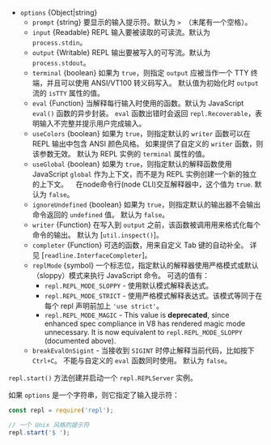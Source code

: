 <!-- YAML
added: v0.1.91
changes:
  - version: v5.8.0
    pr-url: https://github.com/nodejs/node/pull/5388
    description: The `options` parameter is optional now.
-->

* `options` {Object|string}
  * `prompt` {string} 要显示的输入提示符。默认为 `> `（末尾有一个空格）。
  * `input` {Readable} REPL 输入要被读取的可读流。默认为 `process.stdin`。
  * `output` {Writable} REPL 输出要被写入的可写流。默认为 `process.stdout`。
  * `terminal` {boolean} 如果为 `true`，则指定 `output` 应被当作一个 TTY 终端，并且可以使用 ANSI/VT100 转义码写入。
    默认值为初始化时 `output` 流的 `isTTY` 属性的值。
  * `eval` {Function} 当解释每行输入时使用的函数。默认为 JavaScript `eval()` 函数的异步封装。
    `eval` 函数出错时会返回 `repl.Recoverable`，表明输入不完整并提示用户完成输入。
  * `useColors` {boolean} 如果为 `true`，则指定默认的 `writer` 函数可以在 REPL 输出中包含 ANSI 颜色风格。
    如果提供了自定义的 `writer` 函数，则该参数无效。
    默认为 REPL 实例的 `terminal` 属性的值。
  * `useGlobal` {boolean} 如果为 `true`，则指定默认的解释函数使用 JavaScript `global` 作为上下文，而不是为 REPL 实例创建一个新的独立的上下文。
    在node命令行(node CLI)交互解释器中，这个值为 `true`.
    默认为 `false`。
  * `ignoreUndefined` {boolean} 如果为 `true`，则指定默认的输出器不会输出命令返回的 `undefined` 值。
     默认为 `false`。
  * `writer` {Function} 在写入到 `output` 之前，该函数被调用用来格式化每个命令的输出。
    默认为 [`util.inspect()`]。
  * `completer` {Function} 可选的函数，用来自定义 Tab 键的自动补全。
    详见 [`readline.InterfaceCompleter`]。
  * `replMode` {symbol} 一个标志位，指定默认的解释器使用严格模式或默认（sloppy）模式来执行 JavaScript 命令。
    可选的值有：
    * `repl.REPL_MODE_SLOPPY` - 使用默认模式解释表达式。
    * `repl.REPL_MODE_STRICT` - 使用严格模式解释表达式。该模式等同于在每个 repl 声明前加上 `'use strict'`。
    * `repl.REPL_MODE_MAGIC` - This value is **deprecated**, since enhanced
      spec compliance in V8 has rendered magic mode unnecessary. It is now
      equivalent to `repl.REPL_MODE_SLOPPY` (documented above).
  * `breakEvalOnSigint` - 当接收到 `SIGINT` 时停止解释当前代码，比如按下 `Ctrl+C`。
    不能与自定义的 `eval` 函数同时使用。
    默认为 `false`。

`repl.start()` 方法创建并启动一个 `repl.REPLServer` 实例。

如果 `options` 是一个字符串，则它指定了输入提示符：

```js
const repl = require('repl');

// 一个 Unix 风格的提示符
repl.start('$ ');
```

